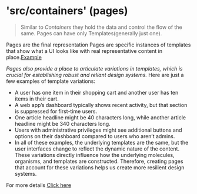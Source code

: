 # 'src/containers' (pages)

> Similar to _Containers_ they hold the data and control the flow of the same.
> Pages can have only Templates(generally just one).

Pages are the final representation
Pages are specific instances of templates that show what a UI looks like with real representative content in place.[Example](http://atomicdesign.bradfrost.com/images/content/page.png)

_Pages also provide a place to articulate variations in templates, which is crucial for establishing robust and reliant design systems._ Here are just a few examples of template variations:

- A user has one item in their shopping cart and another user has ten items in their cart.
- A web app’s dashboard typically shows recent activity, but that section is suppressed for first-time users.
- One article headline might be 40 characters long, while another article headline might be 340 characters long.
- Users with administrative privileges might see additional buttons and options on their dashboard compared to users who aren’t admins.
- In all of these examples, the underlying templates are the same, but the user interfaces change to reflect the dynamic nature of the content. These variations directly influence how the underlying molecules, organisms, and templates are constructed. Therefore, creating pages that account for these variations helps us create more resilient design systems.

For more details [Click here](http://atomicdesign.bradfrost.com/chapter-2/#pages)
